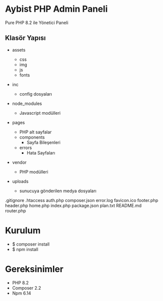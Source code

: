 # Aybist PHP Admin Paneli

Pure PHP 8.2 ile Yönetici Paneli

## Klasör Yapısı

- assets
  - css
  - img
  - js
  - fonts

- inc
  * config dosyaları

- node_modules
  * Javascript modülleri

- pages
  * PHP alt sayfalar
  - components
    * Sayfa Bileşenleri
  - errors
    * Hata Sayfaları

- vendor
  * PHP modülleri

- uploads
  * sunucuya gönderilen medya dosyaları

.gitignore
.htaccess
auth.php
composer.json
error.log
favicon.ico
footer.php
header.php
home.php
index.php
package.json
plan.txt
README.md
router.php

# Kurulum

- $ composer install
- $ npm install

# Gereksinimler

- PHP 8.2
- Composer 2.2
- Npm 6.14
